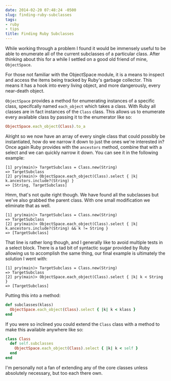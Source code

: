 ```yaml
---
date: 2014-02-20 07:48:24 -0500
slug: finding-ruby-subclasses
tags:
- ruby
- tips
title: Finding Ruby Subclasses
---
```


While working through a problem I found it would be immensely useful to be able
to enumerate all of the current subclasses of a particular class. After
thinking about this for a while I settled on a good old friend of mine,
`ObjectSpace`.

For those not familiar with the ObjectSpace module, it is a means to inspect
and access the items being tracked by Ruby's garbage collector. This means it
has a hook into every living object, and more dangerously, every near-death
object.

`ObjectSpace` provides a method for enumerating instances of a specific class,
specifcally named `each_object` which takes a class. With Ruby all classes are
in fact instances of the `Class` class. This allows us to enumerate every
available class by passing it to the enumerator like so:

```ruby
ObjectSpace.each_object(Class).to_a
```

Alright so we now have an array of every single class that could possibly be
instantiated, how do we narrow it down to just the ones we're interested in?
Once again Ruby provides with the `ancestors` method, combine that with a
select and we can quickly narrow it down. You can see it in the following
example:

```
[1] pry(main)> TargetSubclass = Class.new(String)
=> TargetSubclass
[2] pry(main)> ObjectSpace.each_object(Class).select { |k| k.ancestors.include?(String) }
=> [String, TargetSubclass]
```

Hmm, that's not quite right though. We have found all the subclasses but we've
also grabbed the parent class. With one small modification we eliminate that as
well.

```
[1] pry(main)> TargetSubclass = Class.new(String)
=> TargetSubclass
[2] pry(main)> ObjectSpace.each_object(Class).select { |k| k.ancestors.include?(String) && k != String }
=> [TargetSubclass]
```

That line is rather long though, and I generally like to avoid multiple tests
in a select block. There is a tad bit of syntactic sugar provided by Ruby
allowing us to accomplish the same thing, our final example is ultimately the
solution I went with:

```
[1] pry(main)> TargetSubclass = Class.new(String)
=> TargetSubclass
[2] pry(main)> ObjectSpace.each_object(Class).select { |k| k < String }
=> [TargetSubclass]
```

Putting this into a method:

```ruby
def subclasses(klass)
  ObjectSpace.each_object(Class).select { |k| k < klass }
end
```

If you were so inclined you could extend the `Class` class with a method to
make this available anywhere like so:

```ruby
class Class
  def self.subclasses
    ObjectSpace.each_object(Class).select { |k| k < self }
  end
end
```

I'm personally not a fan of extending any of the core classes unless absolutely
necessary, but too each there own.
